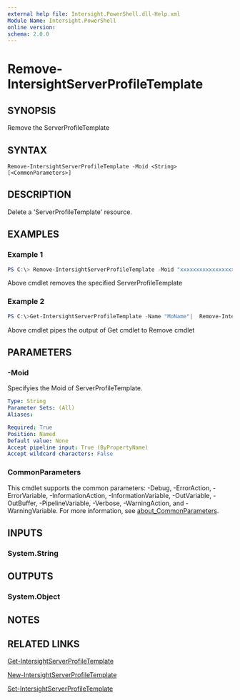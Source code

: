 ```yaml
---
external help file: Intersight.PowerShell.dll-Help.xml
Module Name: Intersight.PowerShell
online version:
schema: 2.0.0
---
```


# Remove-IntersightServerProfileTemplate

## SYNOPSIS
Remove the ServerProfileTemplate

## SYNTAX

```
Remove-IntersightServerProfileTemplate -Moid <String> [<CommonParameters>]
```

## DESCRIPTION
Delete a &apos;ServerProfileTemplate&apos; resource.

## EXAMPLES

### Example 1
```powershell
PS C:\> Remove-IntersightServerProfileTemplate -Moid "xxxxxxxxxxxxxxxxxxxxxxxxxxx"
```
Above cmdlet removes the specified ServerProfileTemplate 

### Example 2
```powershell
PS C:\>Get-IntersightServerProfileTemplate -Name "MoName"|  Remove-IntersightServerProfileTemplate
```
Above cmdlet pipes the output of Get cmdlet to Remove cmdlet

## PARAMETERS

### -Moid
Specifyies the Moid of ServerProfileTemplate.

```yaml
Type: String
Parameter Sets: (All)
Aliases:

Required: True
Position: Named
Default value: None
Accept pipeline input: True (ByPropertyName)
Accept wildcard characters: False
```

### CommonParameters
This cmdlet supports the common parameters: -Debug, -ErrorAction, -ErrorVariable, -InformationAction, -InformationVariable, -OutVariable, -OutBuffer, -PipelineVariable, -Verbose, -WarningAction, and -WarningVariable. For more information, see [about_CommonParameters](http://go.microsoft.com/fwlink/?LinkID=113216).

## INPUTS

### System.String

## OUTPUTS

### System.Object
## NOTES

## RELATED LINKS

[Get-IntersightServerProfileTemplate](./Get-IntersightServerProfileTemplate.md)

[New-IntersightServerProfileTemplate](./New-IntersightServerProfileTemplate.md)

[Set-IntersightServerProfileTemplate](./Set-IntersightServerProfileTemplate.md)

